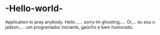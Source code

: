 # -Hello-world-
Application to pray anybody.
Hello ,.... sorry im ghosting,....
Oi,... eu sou o jadson,.... um programador iniciante, gaúcho e bem humorado.
